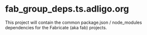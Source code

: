 # fab_group_deps.ts.adligo.org
This project will contain the common package.json / node_modules dependencies for the Fabricate (aka fab) projects.

